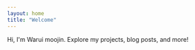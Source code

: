 ```yaml
---
layout: home
title: "Welcome"
---
```


Hi, I'm Warui moojin. Explore my projects, blog posts, and more!
